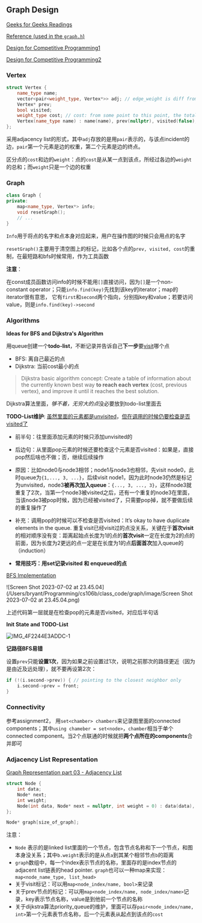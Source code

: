 ## Graph Design



[Geeks for Geeks Readings](https://www.geeksforgeeks.org/graph-and-its-representations/)

[Reference (used in the `graph.h`)](https://stackoverflow.com/questions/23997104/priority-queue-with-pointers-and-comparator-c)

[Design for Competitive Programming1](https://www.geeksforgeeks.org/graph-implementation-using-stl-for-competitive-programming-set-1-dfs-of-unweighted-and-undirected/)

[Design for Competitive Programming2](https://www.geeksforgeeks.org/graph-implementation-using-stl-for-competitive-programming-set-2-weighted-graph/)

### Vertex

```c++
struct Vertex {
    name_type name;
    vector<pair<weight_type, Vertex*>> adj; // edge_weight is diff from the cost; edge_weight is the weight of an single edge
    Vertex* prev;
    bool visited;
    weight_type cost; // cost: from some point to this point, the total cost/weight
    Vertex(name_type name) : name(name), prev(nullptr), visited(false), cost(0) {}
};

```

采用adjacency list的形式，其中`adj`存放的是用`pair`表示的，与该点incident的边，`pair`第一个元素是边的权重，第二个元素是边的终点。

区分点的`cost`和边的`weight`：点的`cost`是从某一点到该点，所经过各边的`weight`的总和；而`weight`只是一个边的权重



### Graph

```C++
class Graph {
private:
    map<name_type, Vertex*> info;
    void resetGraph();
    // ...
}
```

`Info`用于将点的名字和点本身对应起来，用户在操作图的时候只会用点的名字

`resetGraph()`主要用于清空图上的标记，比如各个点的`prev, visited, cost`的重制，在最短路和bfs时候常用，作为工具函数

**注意**：

在const成员函数访问info的时候不能用`[]`直接访问，因为`[]`是一个non- constant operator；只能`info.find(key)`先找到该key的iterator；map的iterator很有意思， 它有`first`和`second`两个指向，分别指key和value；若要访问value，则是`info.find(key)->second`



### Algorithms



**Ideas for BFS and Dijkstra's Algorithm**

用queue创建一个**todo-list**，不断记录并告诉自己**下一步**要<u>visit</u>哪个点

- BFS: 离自己最近的点
- Dijkstra: 当前cost最小的点

> Dijkstra basic algorithm concept: Create a table of information about the currently known best way **to reach each vertex** (cost, previous vertex), and improve it until it reaches the best solution.

Dijkstra算法里面，*够不着，无穷大的点*没必要放到todo-list里面去



**TODO-List维护**: <u>虽然里面的元素都是unvisited</u>，<u>但在调用的时候仍要检查是否visited了</u>

- 前半句：往里面添加元素的时候只添加unvisited的
- 后边句：从里面pop元素的时候还要检查这个元素是否visited：如果是，直接pop然后啥也不做；否，继续后续操作

- 原因：比如node0与node3相邻；node1与node3也相邻，先visit node0，此时queue为`{1,..., 3, ...}`，后续visit node1，因为此时node3仍然是标记为unvisited，node3**被再次加入queue**：`{..., 3, ..., 3}`，这样node3就重复了2次，当第一个node3被visited之后，还有一个重复的node3在里面，当该node3被pop时候，因为已经被visited了，只需要pop掉，就不要做后续的重复操作了

- 补充：调用pop的时候可以不检查是否visited：It’s okay to have duplicate elements in the queue. 重复visit已经visit过的点没关系，关键在于**首次visit**的相对顺序没有变：距离起始点长度为1的点的**首次visit**一定在长度为2的点的前面，因为长度为2更远的点一定是在长度为1的点**后面首次**加入queue的（induction）

- **常用技巧：用set记录visited 和 enqueued的点**

[BFS Implementation](https://www.youtube.com/watch?v=xlVX7dXLS64&ab_channel=Reducible)

![Screen Shot 2023-07-02 at 23.45.04](/Users/bryant/Programming/cs106b/class_code/graph/image/Screen Shot 2023-07-02 at 23.45.04.png)

上述代码第一层就是在检查pop的元素是否visited，对应后半句话



**Init State and TODO-List**

![IMG_4F2244E3ADDC-1](/Users/bryant/Programming/cs106b/class_code/graph/image/IMG_4F2244E3ADDC-1.png)



**记路径BFS易错**

设置`prev`只能**设置1次**，因为如果之前设置过1次，说明之前那次的路径更近（因为是由近及远处理），就不要再设第2次：

```c++
if (!(i.second->prev)) { // pointing to the closest neighbor only
	i.second->prev = front;
}
```



### Connectivity

参考assignment2， 用`set<chamber> chambers`来记录图里面的connected components；其中`using chameber = set<node>`，`chamber`相当于单个connected component。当2个点联通的时候就把**两个点所在的components**合并即可



### Adjacency List Representation

[Graph Representation part 03 - Adjacency List](https://www.youtube.com/watch?v=k1wraWzqtvQ&list=PL2_aWCzGMAwI3W_JlcBbtYTwiQSsOTa6P&index=42&ab_channel=mycodeschool)

```c++
struct Node {
    int data;
    Node* next;
    int weight;
    Node(int data, Node* next = nullptr, int weight = 0) : data(data), next(next), weight(weight) {};
};

Node* graph[size_of_graph];
```

注意：

- `Node` 表示的是linked list里面的一个节点，包含节点名称和下一个节点，和图本身没关系；其中`b.weight`表示的是从点`a`到其某个相邻节点`b`的距离
- `graph`数组中，每一个index表示节点的名称，里面存的是index节点的adjacent list链表的head pointer. `graph`也可以一种map来实现：`map<node_name_type, list_head>`
- 关于visit标记：可以用`map<node_index/name, bool>`来记录
- 关于prev节点的标记：可以用`map<node_index/name, node_index/name>`记录，key表示节点名称，value是到他前一个节点的名称
- 关于dijkstra算法priority_queue的维护，里面可以存`pair<node_index/name, int>`第一个元素表节点名称，后一个元素表从起点到该点的`cost`